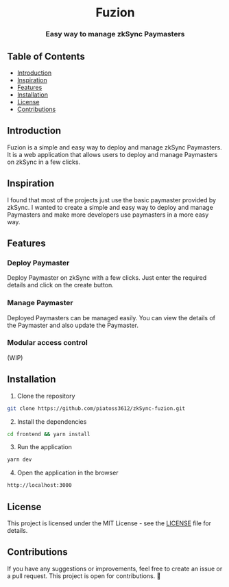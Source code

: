 <div align="center">

<h1>Fuzion</h1>
<h3>Easy way to manage zkSync Paymasters</h3>
</div>

## Table of Contents

- [Introduction](#introduction)
- [Inspiration](#inspiration)
- [Features](#features)
- [Installation](#installation)
- [License](#license)
- [Contributions](#contributions)

## Introduction

Fuzion is a simple and easy way to deploy and manage zkSync Paymasters. It is a web application that allows users to deploy and manage Paymasters on zkSync in a few clicks.

## Inspiration

I found that most of the projects just use the basic paymaster provided by zkSync. I wanted to create a simple and easy way to deploy and manage Paymasters and make more developers use paymasters in a more easy way.

## Features

### Deploy Paymaster

Deploy Paymaster on zkSync with a few clicks. Just enter the required details and click on the create button.

### Manage Paymaster

Deployed Paymasters can be managed easily. You can view the details of the Paymaster and also update the Paymaster.

### Modular access control

(WIP)

## Installation

1. Clone the repository

```bash
git clone https://github.com/piatoss3612/zkSync-fuzion.git
```

2. Install the dependencies

```bash
cd frontend && yarn install
```

3. Run the application

```bash
yarn dev
```

4. Open the application in the browser

```bash
http://localhost:3000
```

## License

This project is licensed under the MIT License - see the [LICENSE](LICENSE) file for details.

## Contributions

If you have any suggestions or improvements, feel free to create an issue or a pull request. This project is open for contributions. 🚀
